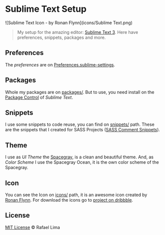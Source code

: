 # Sublime Text Setup

![Sublime Text Icon - by Ronan Flynn](icons/Sublime Text.png)

> My setup for the amazing editor: [Sublime Text 3](http://www.sublimetext.com/3). Here have preferences, snippets, packages and more.

## Preferences

The *preferences* are on [Preferences.sublime-settings](/Preferences.sublime-settings).

## Packages

Whole my packages are on [packages/](packages/). But to use, you need install on the [Package Control](https://sublime.wbond.net/) of *Sublime Text*.

## Snippets

I use some snippets to code reuse, you can find on [snippets/](snippets/) path. These are the snippets that I created for SASS Projects ([SASS Comment Snippets](https://github.com/rafael-lima/sass-comment-snippets)).

## Theme

I use as *UI Theme* the [Spacegray](http://kkga.github.io/spacegray/), is a clean and beautiful theme. And, as *Color Scheme* I use the Spacegray Ocean, it is the own color scheme of the Spacegray.

## Icon

You can see the Icon on [icons/](icons/) path, it is an awesome icon created by [Ronan Flynn](http://flynnduism.com/). For download the icons go to [project on dribbble](http://dribbble.com/shots/1067492-Sublime-Text-Icon).

## License

[MIT License](/LICENSE) © Rafael Lima
